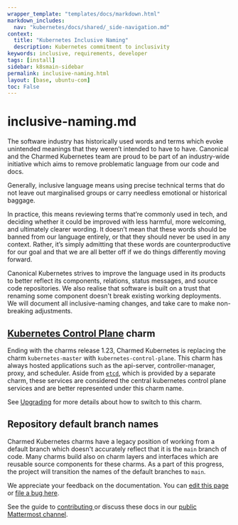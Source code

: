 ```yaml
---
wrapper_template: "templates/docs/markdown.html"
markdown_includes:
  nav: "kubernetes/docs/shared/_side-navigation.md"
context:
  title: "Kubernetes Inclusive Naming"
  description: Kubernetes commitment to inclusivity 
keywords: inclusive, requirements, developer 
tags: [install]
sidebar: k8smain-sidebar 
permalink: inclusive-naming.html 
layout: [base, ubuntu-com]
toc: False
---
```

# inclusive-naming.md


The software industry has historically used words and terms which evoke
unintended meanings that they weren’t intended to have to have. Canonical and
the Charmed Kubernetes team are proud to be part of an industry-wide initiative
which aims to remove problematic language from our code and docs.

Generally, inclusive language means using precise technical terms that do not
leave out marginalised groups or carry needless emotional or historical baggage.

In practice, this means reviewing terms that’re commonly used in tech, and
deciding whether it could be improved with less harmful, more welcoming, and
ultimately clearer wording. It doesn’t mean that these words should be banned
from our language entirely, or that they should never be used in any context.
Rather, it’s simply admitting that these words are counterproductive for our
goal and that we are all better off if we do things differently moving forward.

Canonical Kubernetes strives to improve the language used in its products to
better reflect its components, relations, status messages, and source code
repositories. We also realise that software is built on a trust that renaming
some component doesn't break existing working deployments. We will document all
inclusive-naming changes, and take care to make non-breaking adjustments.



## [Kubernetes Control Plane][kubernetes-control-plane] charm

Ending with the charms release 1.23, Charmed Kubernetes is replacing the charm
`kubernetes-master` with `kubernetes-control-plane`. This charm has always
hosted applications such as the api-server, controller-manager, proxy, and
scheduler. Aside from [`etcd`][etcd], which is provided by a separate charm,
these services are considered the central kubernetes control plane services and
are better represented under this charm name.

See [Upgrading](upgrading) for more details about how to switch to this charm.

## Repository default branch names

Charmed Kubernetes charms have a legacy position of working from a default
branch which doesn't accurately reflect that it is the `main` branch of code.
Many charms build also on charm layers and interfaces which are reusable source
components for these charms. As a part of this progress, the project will
transition the names of the default branches to `main`.


<!-- IMAGES -->



<!-- LINKS -->

[LXD-image]: https://documentation.ubuntu.com/lxd/en/latest/images/
[kubernetes-control-plane]: https://charmhub.io/kubernetes-control-plane/docs
[etcd]: /kubernetes/docs/charm-etcd
[upgrading]: /kubernetes/docs/upgrading

<!-- FEEDBACK -->
<div class="p-notification--information">
  <div class="p-notification__content">
    <p class="p-notification__message">
      We appreciate your feedback on the documentation. You can
      <a href="https://github.com/charmed-kubernetes/kubernetes-docs/edit/main/pages/k8s/inclusive-naming.md" >edit this page</a>
    or
    <a href="https://github.com/charmed-kubernetes/kubernetes-docs/issues/new">file a bug here</a>.</p>
    <p>See the guide to <a href="/kubernetes/docs/how-to-contribute"> contributing </a> or discuss these docs in our <a href="https://chat.charmhub.io/charmhub/channels/kubernetes"> public Mattermost channel</a>.</p>
  </div>
</div>